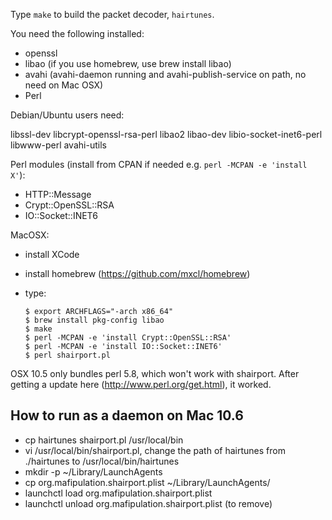 Type `make` to build the packet decoder, `hairtunes`.

You need the following installed:

 * openssl
 * libao (if you use homebrew, use brew install libao)
 * avahi (avahi-daemon running and avahi-publish-service on path, no need on Mac OSX)
 * Perl

Debian/Ubuntu users need:

  libssl-dev libcrypt-openssl-rsa-perl libao2 libao-dev libio-socket-inet6-perl libwww-perl avahi-utils

Perl modules (install from CPAN if needed e.g. `perl -MCPAN -e 'install X'`):

 * HTTP::Message
 * Crypt::OpenSSL::RSA
 * IO::Socket::INET6

MacOSX:

  * install XCode
  * install homebrew (https://github.com/mxcl/homebrew)
  * type:

        $ export ARCHFLAGS="-arch x86_64"
        $ brew install pkg-config libao
        $ make
        $ perl -MCPAN -e 'install Crypt::OpenSSL::RSA'
        $ perl -MCPAN -e 'install IO::Socket::INET6'
        $ perl shairport.pl

  OSX 10.5 only bundles perl 5.8, which won't work with shairport.
  After getting a update here (http://www.perl.org/get.html), it worked.

How to run as a daemon on Mac 10.6
------
* cp hairtunes shairport.pl /usr/local/bin
* vi /usr/local/bin/shairport.pl, change the path of hairtunes from ./hairtunes to /usr/local/bin/hairtunes
* mkdir -p ~/Library/LaunchAgents
* cp org.mafipulation.shairport.plist ~/Library/LaunchAgents/
* launchctl load org.mafipulation.shairport.plist
* launchctl unload org.mafipulation.shairport.plist (to remove)
